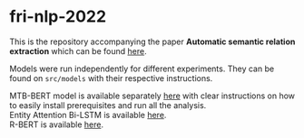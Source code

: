 # fri-nlp-2022

This is the repository accompanying the paper <strong>Automatic semantic relation extraction</strong> which can be found [here](https://github.com/tot98git/fri-nlp-2022/blob/master/NLP_FRI_PAPER_2022.pdf).

Models were run independently for different experiments. They can be found on `src/models` with their respective instructions.

MTB-BERT model is available separately [here](https://github.com/ozbej/BERT-Relation-Extraction) with clear instructions on how to easily install prerequisites and run all the analysis.  
Entity Attention Bi-LSTM is available [here](https://github.com/gallindic/Attention-Based-BiLSTM-relation-extraction).  
R-BERT is available [here](https://github.com/gallindic/R-BERT).
